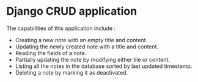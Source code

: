 # Django CRUD application

The capabilities of this application include : 
- Creating a new note with an empty title and content.
- Updating the newly created note with a title and content.
- Reading the fields of a note.
- Partially updating the note by modifying either tile or content.
- Listing all the notes in the database sorted by last updated timestamp.
- Deleting a note by marking it as deactivated.
